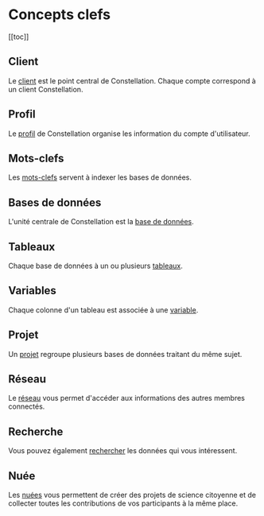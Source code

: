 # Concepts clefs

[[toc]]

## Client
Le [client](/ipa/client.md) est le point central de Constellation. Chaque compte correspond à un client Constellation.

## Profil
Le [profil](/ipa/profil.md) de Constellation organise les information du compte d'utilisateur.

## Mots-clefs
Les [mots-clefs](/ipa/motsClefs.md) servent à indexer les bases de données.

## Bases de données
L'unité centrale de Constellation est la [base de données](/ipa/bds.md).

## Tableaux
Chaque base de données à un ou plusieurs [tableaux](/ipa/tableaux.md).

## Variables
Chaque colonne d'un tableau est associée à une [variable](/ipa/variables.md).

## Projet
Un [projet](/ipa/projets.md) regroupe plusieurs bases de données traitant du même sujet.

## Réseau
Le [réseau](/ipa/réseau.md) vous permet d'accéder aux informations des autres membres connectés.

## Recherche
Vous pouvez également [rechercher](/ipa/recherche.md) les données qui vous intéressent.

## Nuée
Les [nuées](/ipa/nuées.md) vous permettent de créer des projets de science citoyenne et de collecter toutes les contributions de vos participants à la même place.
